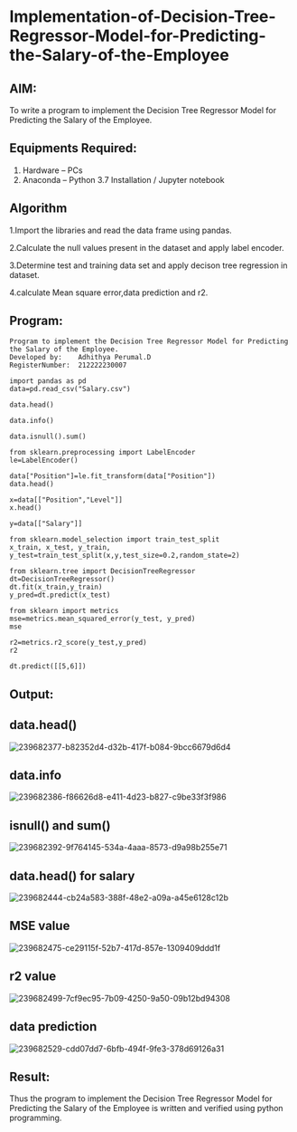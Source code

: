 # Implementation-of-Decision-Tree-Regressor-Model-for-Predicting-the-Salary-of-the-Employee

## AIM:
To write a program to implement the Decision Tree Regressor Model for Predicting the Salary of the Employee.

## Equipments Required:
1. Hardware – PCs
2. Anaconda – Python 3.7 Installation / Jupyter notebook

## Algorithm
1.Import the libraries and read the data frame using pandas.

2.Calculate the null values present in the dataset and apply label encoder.

3.Determine test and training data set and apply decison tree regression in dataset.

4.calculate Mean square error,data prediction and r2.

## Program:
```
Program to implement the Decision Tree Regressor Model for Predicting the Salary of the Employee.
Developed by:    Adhithya Perumal.D
RegisterNumber:  212222230007
```
```
import pandas as pd
data=pd.read_csv("Salary.csv")

data.head()

data.info()

data.isnull().sum()

from sklearn.preprocessing import LabelEncoder
le=LabelEncoder()

data["Position"]=le.fit_transform(data["Position"])
data.head()

x=data[["Position","Level"]]
x.head()

y=data[["Salary"]]

from sklearn.model_selection import train_test_split
x_train, x_test, y_train, y_test=train_test_split(x,y,test_size=0.2,random_state=2)

from sklearn.tree import DecisionTreeRegressor
dt=DecisionTreeRegressor()
dt.fit(x_train,y_train)
y_pred=dt.predict(x_test)

from sklearn import metrics
mse=metrics.mean_squared_error(y_test, y_pred)
mse

r2=metrics.r2_score(y_test,y_pred)
r2

dt.predict([[5,6]])
```
## Output:

## data.head()

![239682377-b82352d4-d32b-417f-b084-9bcc6679d6d4](https://github.com/Adhithya4116/Implementation-of-Decision-Tree-Regressor-Model-for-Predicting-the-Salary-of-the-Employee/assets/118707079/20dfc614-0f34-49f6-8092-dd8f1d04c6cf)

## data.info

![239682386-f86626d8-e411-4d23-b827-c9be33f3f986](https://github.com/Adhithya4116/Implementation-of-Decision-Tree-Regressor-Model-for-Predicting-the-Salary-of-the-Employee/assets/118707079/bcc867d7-0574-47de-b2e7-1bf3bb6c1b2b)

## isnull() and sum()

![239682392-9f764145-534a-4aaa-8573-d9a98b255e71](https://github.com/Adhithya4116/Implementation-of-Decision-Tree-Regressor-Model-for-Predicting-the-Salary-of-the-Employee/assets/118707079/75784c78-49cc-40c3-8587-858f4949af22)

## data.head() for salary

![239682444-cb24a583-388f-48e2-a09a-a45e6128c12b](https://github.com/Adhithya4116/Implementation-of-Decision-Tree-Regressor-Model-for-Predicting-the-Salary-of-the-Employee/assets/118707079/583cff06-07e2-4209-ac1b-6e92d5397182)

## MSE value

![239682475-ce29115f-52b7-417d-857e-1309409ddd1f](https://github.com/Adhithya4116/Implementation-of-Decision-Tree-Regressor-Model-for-Predicting-the-Salary-of-the-Employee/assets/118707079/f7dcfaa3-c100-4928-8df2-050685090eb2)

## r2 value

![239682499-7cf9ec95-7b09-4250-9a50-09b12bd94308](https://github.com/Adhithya4116/Implementation-of-Decision-Tree-Regressor-Model-for-Predicting-the-Salary-of-the-Employee/assets/118707079/98ee00a5-28ab-4543-9d86-8462f95e2b39)

## data prediction

![239682529-cdd07dd7-6bfb-494f-9fe3-378d69126a31](https://github.com/Adhithya4116/Implementation-of-Decision-Tree-Regressor-Model-for-Predicting-the-Salary-of-the-Employee/assets/118707079/59be66e9-0774-435a-ad18-743f817fd961)


## Result:
Thus the program to implement the Decision Tree Regressor Model for Predicting the Salary of the Employee is written and verified using python programming.
